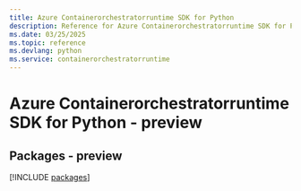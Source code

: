 ```yaml
---
title: Azure Containerorchestratorruntime SDK for Python
description: Reference for Azure Containerorchestratorruntime SDK for Python
ms.date: 03/25/2025
ms.topic: reference
ms.devlang: python
ms.service: containerorchestratorruntime
---
```

# Azure Containerorchestratorruntime SDK for Python - preview
## Packages - preview
[!INCLUDE [packages](containerorchestratorruntime-index.md)]